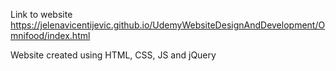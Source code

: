 Link to website https://jelenavicentijevic.github.io/UdemyWebsiteDesignAndDevelopment/Omnifood/index.html

Website created using HTML, CSS, JS and jQuery


